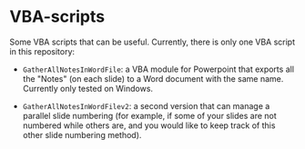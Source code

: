 # VBA-scripts
 
Some VBA scripts that can be useful.
Currently, there is only one VBA script in this repository:

- `GatherAllNotesInWordFile`: a VBA module for Powerpoint that
exports all the "Notes" (on each slide) to a Word document with the same name.
Currently only tested on Windows.

- `GatherAllNotesInWordFilev2`: a second version that can manage a parallel slide numbering
(for example, if some of your slides are not numbered while others are,
and you would like to keep track of this other slide numbering method).
